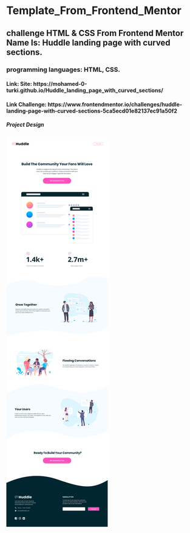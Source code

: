 <h1>Template_From_Frontend_Mentor</h1>
<h2>challenge HTML & CSS From Frontend Mentor Name Is: Huddle landing page with curved sections.</h2>
<h3>programming languages: HTML, CSS.</h3>
<h4>Link: Site: https://mohamed-0-turki.github.io/Huddle_landing_page_with_curved_sections/</h4>
<h4>Link Challenge: https://www.frontendmentor.io/challenges/huddle-landing-page-with-curved-sections-5ca5ecd01e82137ec91a50f2</h4>
<h5>Project Design</h5>
<img src="./design/desktop-design.jpg" alt="Icon Communities">
